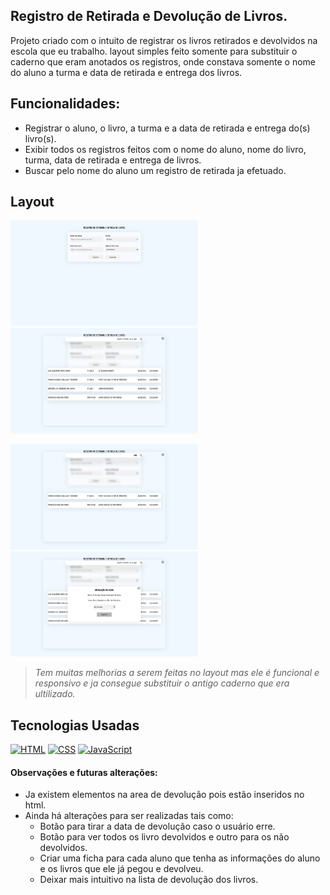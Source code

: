 ## Registro de Retirada e Devolução de Livros.

Projeto criado com o intuito de registrar os livros retirados e devolvidos na escola que eu trabalho. 
layout simples feito somente para substituir o caderno que eram anotados os registros, onde constava somente o nome do aluno a turma e data de retirada e entrega dos livros.

## Funcionalidades:
 - Registrar o aluno, o livro, a turma e a data de retirada e entrega do(s) livro(s).
 - Exibir todos os registros feitos com o nome do aluno, nome do livro, turma, data de retirada e entrega de livros.
 - Buscar pelo nome do aluno um registro de retirada ja efetuado.

## Layout </br>

<img src="assets/registro.png" alt="Descrição" width="300" />  <img src="assets/devolucao.png" alt="Descrição" width="300" /></br>

<img src="assets/pesquisa.png" alt="Descrição" width="300" />  <img src="assets/dataD.png" alt="Descrição" width="300" /> </br>

>*Tem muitas melhorias a serem feitas no layout mas ele é funcional e responsivo e ja consegue substituir o antigo caderno que era ultilizado.*
    
## Tecnologias Usadas </br>

[![HTML](https://img.shields.io/badge/HTML-%23FFac45.svg?&style=for-the-badge&logo=html5&logoColor=white&color=orange)](https://github.com/)
[![CSS](https://img.shields.io/badge/CSS-%23FFac45.svg?&style=for-the-badge&logo=css3&logoColor=white&color=blue)](https://github.com/)
[![JavaScript](https://img.shields.io/badge/JAVASCRIPT-%23FFac45.svg?&style=for-the-badge&logo=javascript&logoColor=white&color=yellow)](https://github.com/) 

#### Observações e futuras alterações: 
  - Ja existem elementos na area de devolução pois estão inseridos no html.
  - Ainda há alterações para ser realizadas tais como:
      - Botão para tirar a data de devolução caso o usuário erre.
      - Botão para ver todos os livro devolvidos e outro para os não devolvidos.
      - Criar uma ficha para cada aluno que tenha as informações do aluno e os livros que ele já pegou e devolveu.
      - Deixar mais intuitivo na lista de devolução dos livros.
